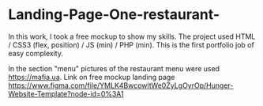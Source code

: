 # Landing-Page-One-restaurant-
In this work, I took a free mockup to show my skills. The project used HTML / CSS3 (flex, position) / JS (min) / PHP (min).
This is the first portfolio job of easy complexity.

In the section "menu" pictures of the restaurant menu were used https://mafia.ua.
Link on free mockup landing page https://www.figma.com/file/YMLK4BwcowltWe0ZyLgOyrOp/Hunger-Website-Template?node-id=0%3A1
